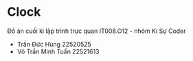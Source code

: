 # Clock
Đồ án cuối kì lập trình trực quan IT008.O12 - nhóm Kí Sự Coder
  - Trần Đức Hùng 22520525
  - Võ Trần Minh Tuấn 22521613


